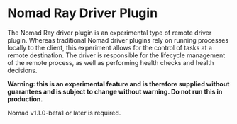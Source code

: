 # Nomad Ray Driver Plugin
The Nomad Ray driver plugin is an experimental type of remote driver plugin. Whereas traditional Nomad driver plugins rely on running processes locally to the client, this experiment allows for the control of tasks at a remote destination. The driver is responsible for the lifecycle management of the remote process, as well as performing health checks and health decisions.

**Warning: this is an experimental feature and is therefore supplied without guarantees and is subject to change without warning. Do not run this in production.**

Nomad v1.1.0-beta1 or later is required.
